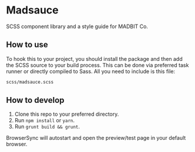 # Madsauce
SCSS component library and a style guide for MADBIT Co.

## How to use
To hook this to your project, you should install the package and then add the SCSS source to your build process. This can be done via preferred task runner or directly compiled to Sass. All you need to include is this file:

```bash
scss/madsauce.scss
```

## How to develop
1. Clone this repo to your preferred directory.
2. Run `npm install` or `yarn`.
3. Run `grunt build && grunt`.

BrowserSync will autostart and open the preview/test page in your default browser.
